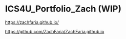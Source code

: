 # ICS4U_Portfolio_Zach (WIP)
https://zachfaria.github.io/

https://github.com/ZachFaria/ZachFaria.github.io
